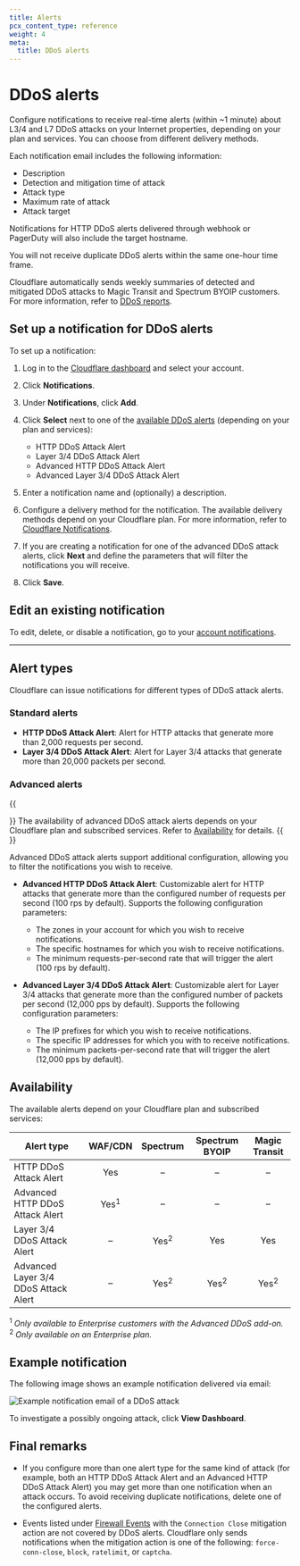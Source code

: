 ```yaml
---
title: Alerts
pcx_content_type: reference
weight: 4
meta:
  title: DDoS alerts
---
```


# DDoS alerts

Configure notifications to receive real-time alerts (within ~1 minute) about L3/4 and L7 DDoS attacks on your Internet properties, depending on your plan and services. You can choose from different delivery methods.

Each notification email includes the following information:

* Description
* Detection and mitigation time of attack
* Attack type
* Maximum rate of attack
* Attack target

Notifications for HTTP DDoS alerts delivered through webhook or PagerDuty will also include the target hostname.

You will not receive duplicate DDoS alerts within the same one-hour time frame.

Cloudflare automatically sends weekly summaries of detected and mitigated DDoS attacks to Magic Transit and Spectrum BYOIP customers. For more information, refer to [DDoS reports](/ddos-protection/reference/reports/).

## Set up a notification for DDoS alerts

To set up a notification:

1. Log in to the [Cloudflare dashboard](https://dash.cloudflare.com/) and select your account.

2. Click **Notifications**.

3. Under **Notifications**, click **Add**.

4. Click **Select** next to one of the [available DDoS alerts](#alert-types) (depending on your plan and services):

    * HTTP DDoS Attack Alert
    * Layer 3/4 DDoS Attack Alert
    * Advanced HTTP DDoS Attack Alert
    * Advanced Layer 3/4 DDoS Attack Alert

5. Enter a notification name and (optionally) a description.

6. Configure a delivery method for the notification. The available delivery methods depend on your Cloudflare plan. For more information, refer to [Cloudflare Notifications](/fundamentals/notifications/).

7. If you are creating a notification for one of the advanced DDoS attack alerts, click **Next** and define the parameters that will filter the notifications you will receive.

8. Click **Save**.

## Edit an existing notification

To edit, delete, or disable a notification, go to your [account notifications](https://dash.cloudflare.com/?to=/:account/notifications).

---

## Alert types

Cloudflare can issue notifications for different types of DDoS attack alerts.

### Standard alerts

* **HTTP DDoS Attack Alert**: Alert for HTTP attacks that generate more than 2,000 requests per second.
* **Layer 3/4 DDoS Attack Alert**: Alert for Layer 3/4 attacks that generate more than 20,000 packets per second.

### Advanced alerts

{{<Aside type="note">}}
The availability of advanced DDoS attack alerts depends on your Cloudflare plan and subscribed services. Refer to [Availability](#availability) for details.
{{</Aside>}}

Advanced DDoS attack alerts support additional configuration, allowing you to filter the notifications you wish to receive.

* **Advanced HTTP DDoS Attack Alert**: Customizable alert for HTTP attacks that generate more than the configured number of requests per second (100 rps by default). Supports the following configuration parameters:

    * The zones in your account for which you wish to receive notifications.
    * The specific hostnames for which you wish to receive notifications.
    * The minimum requests-per-second rate that will trigger the alert (100 rps by default).

* **Advanced Layer 3/4 DDoS Attack Alert**: Customizable alert for Layer 3/4 attacks that generate more than the configured number of packets per second (12,000 pps by default). Supports the following configuration parameters:

    * The IP prefixes for which you wish to receive notifications.
    * The specific IP addresses for which you with to receive notifications.
    * The minimum packets-per-second rate that will trigger the alert (12,000 pps by default).

## Availability

The available alerts depend on your Cloudflare plan and subscribed services:

Alert type                           |     WAF/CDN     |    Spectrum     | Spectrum BYOIP  |  Magic Transit
-------------------------------------|:---------------:|:---------------:|:---------------:|:--------------:
HTTP DDoS Attack Alert               |       Yes       |        –        |        –        |        –
Advanced HTTP DDoS Attack Alert      | Yes<sup>1</sup> |        –        |        –        |        –
Layer 3/4 DDoS Attack Alert          |        –        | Yes<sup>2</sup> |       Yes       |       Yes
Advanced Layer 3/4 DDoS Attack Alert |        –        | Yes<sup>2</sup> | Yes<sup>2</sup> | Yes<sup>2</sup>

<sup>1</sup> _Only available to Enterprise customers with the Advanced DDoS add-on._ <br>
<sup>2</sup> _Only available on an Enterprise plan._

## Example notification

The following image shows an example notification delivered via email:

![Example notification email of a DDoS attack](/ddos-protection/static/ddos-notification-example.png)

To investigate a possibly ongoing attack, click **View Dashboard**.

## Final remarks

* If you configure more than one alert type for the same kind of attack (for example, both an HTTP DDoS Attack Alert and an Advanced HTTP DDoS Attack Alert) you may get more than one notification when an attack occurs. To avoid receiving duplicate notifications, delete one of the configured alerts.

* Events listed under [Firewall Events](/waf/analytics/paid-plans/) with the `Connection Close` mitigation action are not covered by DDoS alerts. Cloudflare only sends notifications when the mitigation action is one of the following: `force-conn-close`, `block`, `ratelimit`, or `captcha`.
